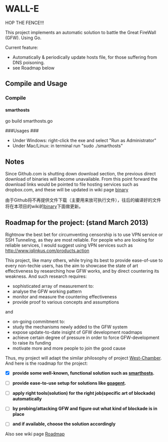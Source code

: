 WALL-E
======

HOP THE FENCE!!!


This project implements an automatic solution to battle the Great FireWall (GFW). Using Go.

Current feature:
   * Automatically & periodically update hosts file, for those suffering from DNS poisoning.
   * see Roadmap below


## Compile and Usage ##

### Compile ###

#### smarthosts ####

go build smarthosts.go

###Usages ###
   * Under Windows: right-click the exe and select "Run as Administrator"
   * Under Mac/Linux: in terminal run "sudo ./smarthosts"


## Notes ##

Since Github.com is shutting down download section, the previous direct download of binaries will become unavailable.
From this point forward the download links would be pointed to file hosting services such as dropbox.com, and these will be
updated in wiki page [binary](../../wiki/Binary "Binary")

由于Github将不再提供文件下载（主要用来放可执行文件），往后的编译好的文件将在本项目的wiki的[binary](../../wiki/Binary "Binary")下面做更新。


## Roadmap for the project: (stand March 2013) ##

Rightnow the best bet for circumventing censorship is to use VPN service or SSH Tunneling, as they are most reliable. 
For people who are looking for reliable services, I would suggest using VPN services such as http://www.iqlinkus.com/products.action

This project, like many others, while trying its best to provide ease-of-use to every non-techie users, has the aim to showcase
the state of art effectiveness by researching how GFW works, and by direct countering its weakness. And such research requires:
  * sophisticated array of measurement to:
   * analyse the GFW working pattern
   * monitor and measure the countering effectiveness
   * provide proof to various concepts and assumptions

and

  * on-going commitment to:
   * study the mechanisms newly added to the GFW system
   * expose update-to-date insight of GFW development roadmaps
   * achieve certain degree of pressure in order to force GFW-development to raise its funding
   * motivate more and more people to join the good cause


Thus, my project will adapt the similar philosophy of project [West-Chamber](https://github.com/liruqi/west-chamber-season-3 "West-Chamber"). And here is the roadmap for the project:

  - [x] **provide some well-known, functional solution such as [smarthosts](https://code.google.com/p/smarthosts "SmartHosts").**
  - [ ] **provide ease-to-use setup for solutions like [goagent](https://code.google.com/p/goagent/ "GoAgent").**
  - [ ] **apply right tools(solution) for the right job(specific art of blockade) automatically**
   - [ ] **by probing/attacking GFW and figure out what kind of blockade is in place**
   - [ ] **and if available, choose the solution accordingly**


Also see wiki page [Roadmap](../../wiki/Roadmap "Roadmap")